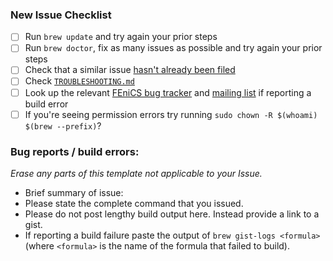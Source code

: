 ### New Issue Checklist

- [ ] Run `brew update` and try again your prior steps
- [ ] Run `brew doctor`, fix as many issues as possible and try again your prior steps
- [ ] Check that a similar issue [hasn't already been filed](https://github.com/optimizers/homebrew-fenics/issues)
- [ ] Check [`TROUBLESHOOTING.md`](https://github.com/optimizers/homebrew-fenics/blob/master/TROUBLESHOOTING.md)
- [ ] Look up the relevant [FEniCS bug tracker](https://bitbucket.org/fenics-project) and [mailing list](https://groups.google.com/forum/#!forum/fenics-support) if reporting a build error
- [ ] If you're seeing permission errors try running `sudo chown -R $(whoami) $(brew --prefix)`?

### Bug reports / build errors:

_Erase any parts of this template not applicable to your Issue._

- Brief summary of issue:
- Please state the complete command that you issued.
- Please do not post lengthy build output here. Instead provide a link to a gist.
- If reporting a build failure paste the output of `brew gist-logs <formula>` (where `<formula>` is the name of the formula that failed to build).
